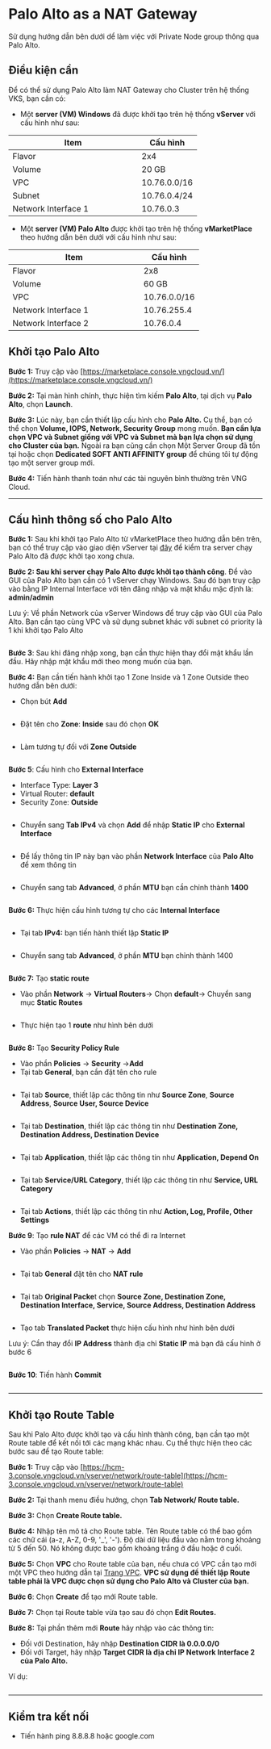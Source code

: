 # Palo Alto as a NAT Gateway

Sử dụng hướng dẫn bên dưới dể làm việc với Private Node group thông qua Palo Alto.

## Điều kiện cần

Để có thể sử dụng Palo Alto làm NAT Gateway cho Cluster trên hệ thống VKS, bạn cần có:

* Một **server (VM) Windows** đã được khởi tạo trên hệ thống **vServer** với cấu hình như sau:

<table><thead><tr><th width="240">Item</th><th>Cấu hình</th></tr></thead><tbody><tr><td>Flavor</td><td>2x4</td></tr><tr><td>Volume</td><td>20 GB</td></tr><tr><td>VPC</td><td>10.76.0.0/16</td></tr><tr><td>Subnet</td><td>10.76.0.4/24</td></tr><tr><td>Network Interface 1</td><td>10.76.0.3</td></tr></tbody></table>

* Một **server (VM) Palo Alto** được khởi tạo trên hệ thống **vMarketPlace** theo hướng dẫn bên dưới với cấu hình như sau:

<table><thead><tr><th width="244">Item</th><th>Cấu hình</th></tr></thead><tbody><tr><td>Flavor</td><td>2x8</td></tr><tr><td>Volume</td><td>60 GB</td></tr><tr><td>VPC</td><td>10.76.0.0/16</td></tr><tr><td>Network Interface 1</td><td>10.76.255.4</td></tr><tr><td>Network Interface 2</td><td>10.76.0.4</td></tr></tbody></table>

## Khởi tạo Palo Alto <a href="#toc165621057" id="toc165621057"></a>

**Bước 1:** Truy cập vào [https://marketplace.console.vngcloud.vn/](https://marketplace.console.vngcloud.vn/)

**Bước 2:** Tại màn hình chính, thực hiện tìm kiếm **Palo Alto**, tại dịch vụ **Palo Alto**, chọn **Launch**.

**Bước 3:** Lúc này, bạn cần thiết lập cấu hình cho **Palo Alto.** Cụ thể, bạn có thể chọn **Volume, IOPS, Network, Security Group** mong muốn. **Bạn cần lựa chọn VPC và Subnet giống với VPC và Subnet mà bạn lựa chọn sử dụng cho Cluster của bạn.** Ngoài ra bạn cũng cần chọn Một Server Group đã tồn tại hoặc chọn **Dedicated SOFT ANTI AFFINITY group** để chúng tôi tự động tạo một server group mới.

**Bước 4:** Tiến hành thanh toán như các tài nguyên bình thường trên VNG Cloud.

***

## Cấu hình thông số cho Palo Alto <a href="#toc165621058" id="toc165621058"></a>

**Bước 1:** Sau khi khởi tạo Palo Alto từ vMarketPlace theo hướng dẫn bên trên, bạn có thể truy cập vào giao diện vServer tại [đây](https://hcm-3.console.vngcloud.vn/vserver/v-server/cloud-server) để kiểm tra server chạy Palo Alto đã được khởi tạo xong chưa.

**Bước 2: Sau khi server chạy Palo Alto được khởi tạo thành công**. Để vào GUI của Palo Alto bạn cần có 1 vServer chạy Windows. Sau đó bạn truy cập vào bằng IP Internal Interface với tên đăng nhập và mật khẩu mặc định là: **admin/admin**

Lưu ý: Về phần Network của vServer Windows để truy cập vào GUI của Palo Alto. Bạn cần tạo cùng VPC và sử dụng subnet khác với subnet có priority là 1 khi khởi tạo Palo Alto

<figure><img src="../../../.gitbook/assets/image.png" alt=""><figcaption></figcaption></figure>

**Bước 3**: Sau khi đăng nhập xong, bạn cần thực hiện thay đổi mật khẩu lần đầu. Hãy nhập mật khẩu mới theo mong muốn của bạn.

**Bước 4:** Bạn cần tiến hành khởi tạo 1 Zone Inside và 1 Zone Outside theo hướng dẫn bên dưới:

* Chọn bút **Add**

<figure><img src="../../../.gitbook/assets/image (1).png" alt=""><figcaption></figcaption></figure>

* Đặt tên cho **Zone**: **Inside** sau đó chọn **OK**

<figure><img src="../../../.gitbook/assets/image (2).png" alt=""><figcaption></figcaption></figure>

* Làm tương tự đối với **Zone Outside**

<figure><img src="../../../.gitbook/assets/image (4).png" alt=""><figcaption></figcaption></figure>

**Bước 5**: Cấu hình cho **External Interface**

* Interface Type: **Layer 3**
* Virtual Router: **default**
* Security Zone: **Outside**

<figure><img src="../../../.gitbook/assets/image (5).png" alt=""><figcaption></figcaption></figure>

* Chuyển sang **Tab IPv4** và chọn **Add** để nhập **Static IP** cho **External Interface**

<figure><img src="../../../.gitbook/assets/image (6).png" alt=""><figcaption></figcaption></figure>

* Để lấy thông tin IP này bạn vào phần **Network Interface** của **Palo Alto** để xem thông tin

<figure><img src="../../../.gitbook/assets/image (7).png" alt=""><figcaption></figcaption></figure>

* Chuyển sang tab **Advanced**, ở phần **MTU** bạn cần chỉnh thành **1400**

<figure><img src="../../../.gitbook/assets/image (8).png" alt=""><figcaption></figcaption></figure>

**Bước 6:** Thực hiện cấu hình tương tự cho các **Internal Interface**

<figure><img src="../../../.gitbook/assets/image (9).png" alt=""><figcaption></figcaption></figure>

* Tại tab **IPv4:** bạn tiến hành thiết lập **Static IP**

<figure><img src="../../../.gitbook/assets/image (10).png" alt=""><figcaption></figcaption></figure>

* Chuyển sang tab **Advanced**, ở phần **MTU** bạn chỉnh thành 1400

<figure><img src="../../../.gitbook/assets/image (11).png" alt=""><figcaption></figcaption></figure>

**Bước 7:** Tạo **static route**

* Vào phần **Network** -> **Virtual Routers**-> Chọn **default**-> Chuyển sang mục **Static Routes**

<figure><img src="../../../.gitbook/assets/image (12).png" alt=""><figcaption></figcaption></figure>

* Thực hiện tạo 1 **route** như hình bên dưới

<figure><img src="../../../.gitbook/assets/image (13).png" alt=""><figcaption></figcaption></figure>

**Bước 8:** Tạo **Security Policy Rule**

* Vào phần **Policies** -> **Security** ->**Add**
* Tại tab **General**, bạn cần đặt tên cho rule

<figure><img src="../../../.gitbook/assets/image (14).png" alt=""><figcaption></figcaption></figure>

* Tại tab **Source**, thiết lập các thông tin như **Source Zone**, **Source Address**, **Source User, Source Device**

<figure><img src="../../../.gitbook/assets/image (15).png" alt=""><figcaption></figcaption></figure>

* Tại tab **Destination**, thiết lập các thông tin như **Destination Zone, Destination Address, Destination Device**

<figure><img src="../../../.gitbook/assets/image (16).png" alt=""><figcaption></figcaption></figure>

* Tại tab **Application**, thiết lập các thông tin như **Application, Depend On**

<figure><img src="../../../.gitbook/assets/image (17).png" alt=""><figcaption></figcaption></figure>

* Tại tab **Service/URL Category**, thiết lập các thông tin như **Service, URL Category**

<figure><img src="../../../.gitbook/assets/image (18).png" alt=""><figcaption></figcaption></figure>

* Tại tab **Actions**, thiết lập các thông tin như **Action, Log, Profile, Other Settings**

**Bước 9**: Tạo **rule NAT** để các VM có thể đi ra Internet

* Vào phần **Policies** -> **NAT** -> **Add**

<figure><img src="../../../.gitbook/assets/image (19).png" alt=""><figcaption></figcaption></figure>

* Tại tab **General** đặt tên cho **NAT rule**

<figure><img src="../../../.gitbook/assets/image (20).png" alt=""><figcaption></figcaption></figure>

* Tại tab **Original Packe**t chọn **Source Zone, Destination Zone, Destination Interface, Service, Source Address, Destination Address**

<figure><img src="../../../.gitbook/assets/image (21).png" alt=""><figcaption></figcaption></figure>

* Tạo tab **Translated Packet** thực hiện cấu hình như hình bên dưới

Lưu ý: Cần thay đổi **IP Address** thành địa chỉ **Static IP** mà bạn đã cấu hình ở bước 6

<figure><img src="../../../.gitbook/assets/image (22).png" alt=""><figcaption></figcaption></figure>

**Bước 10**: Tiến hành **Commit**

<figure><img src="../../../.gitbook/assets/image (23).png" alt=""><figcaption></figcaption></figure>

***

## Khởi tạo Route Table <a href="#khoitaomotpublicclustervoiprivatenodegroup-khoitaoroutetable" id="khoitaomotpublicclustervoiprivatenodegroup-khoitaoroutetable"></a>

Sau khi Palo Alto được khởi tạo và cấu hình thành công, bạn cần tạo một Route table để kết nối tới các mạng khác nhau. Cụ thể thực hiện theo các bước sau để tạo Route table:

**Bước 1:** Truy cập vào [https://hcm-3.console.vngcloud.vn/vserver/network/route-table](https://hcm-3.console.vngcloud.vn/vserver/network/route-table)

**Bước 2:** Tại thanh menu điều hướng, chọn **Tab Network/ Route table.**

**Bước 3:** Chọn **Create Route table.**

**Bước 4:** Nhập tên mô tả cho Route table. Tên Route table có thể bao gồm các chữ cái (a-z, A-Z, 0-9, '\_', '-'). Độ dài dữ liệu đầu vào nằm trong khoảng từ 5 đến 50. Nó không được bao gồm khoảng trắng ở đầu hoặc ở cuối.

**Bước 5:** Chọn **VPC** cho Route table của bạn, nếu chưa có VPC cần tạo mới một VPC theo hướng dẫn tại [Trang VPC](https://docs.vngcloud.vn/pages/viewpage.action?pageId=49648039). **VPC sử dụng để thiết lập Route table phải là VPC được chọn sử dụng cho Palo Alto và Cluster của bạn.**

**Bước 6**: Chọn **Create** để tạo mới Route table.

**Bước 7:** Chọn <img src="https://docs-admin.vngcloud.vn/download/thumbnails/73762068/image2024-4-16_15-40-3.png?version=1&#x26;modificationDate=1713256805000&#x26;api=v2" alt="" data-size="line">tại Route table vừa tạo sau đó chọn **Edit Routes.**

**Bước 8:** Tại phần thêm mới **Route** hãy nhập vào các thông tin:

* Đối với Destination, hãy nhập **Destination CIDR là 0.0.0.0/0**
* Đối với Target, hãy nhập **Target CIDR là địa chỉ IP Network Interface 2 của Palo Alto.**

Ví dụ:

<figure><img src="../../../.gitbook/assets/image (24).png" alt=""><figcaption></figcaption></figure>

***

## **Kiểm tra kết nối**

* Tiến hành ping 8.8.8.8 hoặc google.com

<figure><img src="../../../.gitbook/assets/image (26).png" alt=""><figcaption></figcaption></figure>
